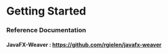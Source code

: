 # Getting Started

### Reference Documentation
#### JavaFX-Weaver : https://github.com/rgielen/javafx-weaver

